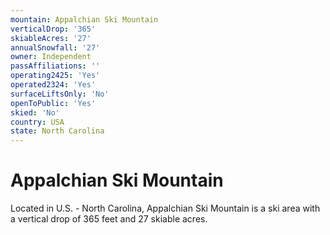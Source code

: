 ```yaml
---
mountain: Appalchian Ski Mountain
verticalDrop: '365'
skiableAcres: '27'
annualSnowfall: '27'
owner: Independent
passAffiliations: ''
operating2425: 'Yes'
operated2324: 'Yes'
surfaceLiftsOnly: 'No'
openToPublic: 'Yes'
skied: 'No'
country: USA
state: North Carolina
---
```


# Appalchian Ski Mountain

Located in U.S. - North Carolina, Appalchian Ski Mountain is a ski area with a vertical drop of 365 feet and 27 skiable acres.
